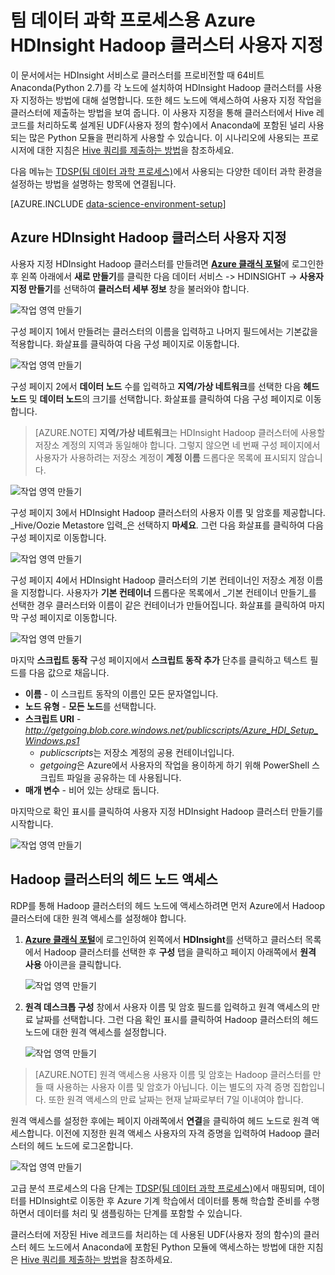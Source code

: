 <properties 
	pageTitle="팀 데이터 과학 프로세스용 Hadoop 클러스터 사용자 지정 | Microsoft Azure" 
	description="일반적인 Python 모듈을 사용자 지정 Azure HDInsight Hadoop 클러스터에서 사용할 수 있습니다."
	services="machine-learning" 
	documentationCenter="" 
	authors="bradsev" 
	manager="jhubbard" 
	editor="cgronlun"  />

<tags 
	ms.service="machine-learning" 
	ms.workload="data-services" 
	ms.tgt_pltfrm="na" 
	ms.devlang="na" 
	ms.topic="article" 
	ms.date="09/19/2016" 
	ms.author="hangzh;bradsev" />

# 팀 데이터 과학 프로세스용 Azure HDInsight Hadoop 클러스터 사용자 지정 

이 문서에서는 HDInsight 서비스로 클러스터를 프로비전할 때 64비트 Anaconda(Python 2.7)를 각 노드에 설치하여 HDInsight Hadoop 클러스터를 사용자 지정하는 방법에 대해 설명합니다. 또한 헤드 노드에 액세스하여 사용자 지정 작업을 클러스터에 제출하는 방법을 보여 줍니다. 이 사용자 지정을 통해 클러스터에서 Hive 레코드를 처리하도록 설계된 UDF(사용자 정의 함수)에서 Anaconda에 포함된 널리 사용되는 많은 Python 모듈을 편리하게 사용할 수 있습니다. 이 시나리오에 사용되는 프로시저에 대한 지침은 [Hive 쿼리를 제출하는 방법](machine-learning-data-science-move-hive-tables.md#submit)을 참조하세요.

다음 메뉴는 [TDSP(팀 데이터 과학 프로세스)](data-science-process-overview.md)에서 사용되는 다양한 데이터 과학 환경을 설정하는 방법을 설명하는 항목에 연결됩니다.

[AZURE.INCLUDE [data-science-environment-setup](../../includes/cap-setup-environments.md)]


## <a name="customize"></a>Azure HDInsight Hadoop 클러스터 사용자 지정

사용자 지정 HDInsight Hadoop 클러스터를 만들려면 [**Azure 클래식 포털**](https://manage.windowsazure.com/)에 로그인한 후 왼쪽 아래에서 **새로 만들기**를 클릭한 다음 데이터 서비스 -> HDINSIGHT -> **사용자 지정 만들기**를 선택하여 **클러스터 세부 정보** 창을 불러와야 합니다.

![작업 영역 만들기](./media/machine-learning-data-science-customize-hadoop-cluster/customize-cluster-img1.png)

구성 페이지 1에서 만들려는 클러스터의 이름을 입력하고 나머지 필드에서는 기본값을 적용합니다. 화살표를 클릭하여 다음 구성 페이지로 이동합니다.

![작업 영역 만들기](./media/machine-learning-data-science-customize-hadoop-cluster/customize-cluster-img1.png)

구성 페이지 2에서 **데이터 노드** 수를 입력하고 **지역/가상 네트워크**를 선택한 다음 **헤드 노드** 및 **데이터 노드**의 크기를 선택합니다. 화살표를 클릭하여 다음 구성 페이지로 이동합니다.

>[AZURE.NOTE] **지역/가상 네트워크**는 HDInsight Hadoop 클러스터에 사용할 저장소 계정의 지역과 동일해야 합니다. 그렇지 않으면 네 번째 구성 페이지에서 사용자가 사용하려는 저장소 계정이 **계정 이름** 드롭다운 목록에 표시되지 않습니다.

![작업 영역 만들기](./media/machine-learning-data-science-customize-hadoop-cluster/customize-cluster-img3.png)

구성 페이지 3에서 HDInsight Hadoop 클러스터의 사용자 이름 및 암호를 제공합니다. _Hive/Oozie Metastore 입력_은 선택하지 **마세요**. 그런 다음 화살표를 클릭하여 다음 구성 페이지로 이동합니다.

![작업 영역 만들기](./media/machine-learning-data-science-customize-hadoop-cluster/customize-cluster-img4.png)

구성 페이지 4에서 HDInsight Hadoop 클러스터의 기본 컨테이너인 저장소 계정 이름을 지정합니다. 사용자가 **기본 컨테이너** 드롭다운 목록에서 _기본 컨테이너 만들기_를 선택한 경우 클러스터와 이름이 같은 컨테이너가 만들어집니다. 화살표를 클릭하여 마지막 구성 페이지로 이동합니다.

![작업 영역 만들기](./media/machine-learning-data-science-customize-hadoop-cluster/customize-cluster-img5.png)

마지막 **스크립트 동작** 구성 페이지에서 **스크립트 동작 추가** 단추를 클릭하고 텍스트 필드를 다음 값으로 채웁니다.
 
* **이름** - 이 스크립트 동작의 이름인 모든 문자열입니다.
* **노드 유형** - **모든 노드**를 선택합니다.
* **스크립트 URI** - *http://getgoing.blob.core.windows.net/publicscripts/Azure_HDI_Setup_Windows.ps1*
	* *publicscripts*는 저장소 계정의 공용 컨테이너입니다.
	* *getgoing*은 Azure에서 사용자의 작업을 용이하게 하기 위해 PowerShell 스크립트 파일을 공유하는 데 사용됩니다.
* **매개 변수** - 비어 있는 상태로 둡니다.

마지막으로 확인 표시를 클릭하여 사용자 지정 HDInsight Hadoop 클러스터 만들기를 시작합니다.

![작업 영역 만들기](./media/machine-learning-data-science-customize-hadoop-cluster/script-actions.png)

## <a name="headnode"></a> Hadoop 클러스터의 헤드 노드 액세스

RDP를 통해 Hadoop 클러스터의 헤드 노드에 액세스하려면 먼저 Azure에서 Hadoop 클러스터에 대한 원격 액세스를 설정해야 합니다.

1. [**Azure 클래식 포털**](https://manage.windowsazure.com/)에 로그인하여 왼쪽에서 **HDInsight**를 선택하고 클러스터 목록에서 Hadoop 클러스터를 선택한 후 **구성** 탭을 클릭하고 페이지 아래쪽에서 **원격 사용** 아이콘을 클릭합니다.
	
	![작업 영역 만들기](./media/machine-learning-data-science-customize-hadoop-cluster/enable-remote-access-1.png)

2. **원격 데스크톱 구성** 창에서 사용자 이름 및 암호 필드를 입력하고 원격 액세스의 만료 날짜를 선택합니다. 그런 다음 확인 표시를 클릭하여 Hadoop 클러스터의 헤드 노드에 대한 원격 액세스를 설정합니다.

	![작업 영역 만들기](./media/machine-learning-data-science-customize-hadoop-cluster/enable-remote-access-2.png)
	
>[AZURE.NOTE] 원격 액세스용 사용자 이름 및 암호는 Hadoop 클러스터를 만들 때 사용하는 사용자 이름 및 암호가 아닙니다. 이는 별도의 자격 증명 집합입니다. 또한 원격 액세스의 만료 날짜는 현재 날짜로부터 7일 이내여야 합니다.

원격 액세스를 설정한 후에는 페이지 아래쪽에서 **연결**을 클릭하여 헤드 노드로 원격 액세스합니다. 이전에 지정한 원격 액세스 사용자의 자격 증명을 입력하여 Hadoop 클러스터의 헤드 노드에 로그온합니다.

![작업 영역 만들기](./media/machine-learning-data-science-customize-hadoop-cluster/enable-remote-access-3.png)

고급 분석 프로세스의 다음 단계는 [TDSP(팀 데이터 과학 프로세스)](https://azure.microsoft.com/documentation/learning-paths/cortana-analytics-process/)에서 매핑되며, 데이터를 HDInsight로 이동한 후 Azure 기계 학습에서 데이터를 통해 학습할 준비를 수행하면서 데이터를 처리 및 샘플링하는 단계를 포함할 수 있습니다.

클러스터에 저장된 Hive 레코드를 처리하는 데 사용된 UDF(사용자 정의 함수)의 클러스터 헤드 노드에서 Anaconda에 포함된 Python 모듈에 액세스하는 방법에 대한 지침은 [Hive 쿼리를 제출하는 방법](machine-learning-data-science-move-hive-tables.md#submit)을 참조하세요.

 

<!---HONumber=AcomDC_0921_2016-->